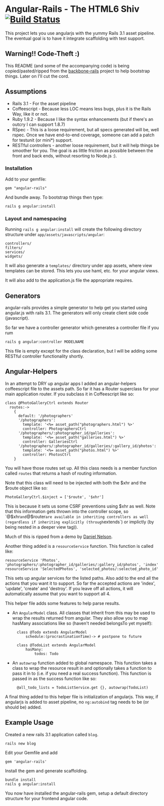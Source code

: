 # Angular-Rails - The HTML6 Shiv [![Build Status](https://secure.travis-ci.org/ludicast/angular-rails.png)](http://travis-ci.org/ludicast/angular-rails)

This project lets you use angularjs with the yummy Rails 3.1 asset pipeline.  The eventual goal is to have it integrate scaffolding with test support.

## Warning!! Code-Theft :)

This README (and some of the accompanying code) is being copied/pasted/ripped from the [backbone-rails](http://github.com/codebrew/backbone-rails) project to help bootstrap things.  Later on I'll cut the cord.

## Assumptions

* Rails 3.1 - For the asset pipeline
* Coffeescript - Because less LOC means less bugs, plus it is the Rails Way, like it or not.
* Ruby 1.9.2 - Because I like the syntax enhancements (but if there's an outcry I can support 1.8.7)
* RSpec - This is a loose requirement, but all specs generated will be, well rspec.  Once we have end-to-end coverage, someone can add a patch for testunit (or mini*) support.
* RESTful controllers - another loose requirement, but it will help things be smoother for you.  The goal is as little friction as possible between the front and back ends, without resorting to Node.js :).

### Installation

Add to your gemfile:

    gem "angular-rails"
  
And bundle away.  To bootstrap things then type:

    rails g angular:install

### Layout and namespacing

Running `rails g angular:install` will create the following directory structure under `app/assets/javascripts/angular`:
  
    controllers/
    filters/
    services/
    widgets/

It will also generate a `templates/` directory under app assets, where view templates can be stored.  This lets you use haml, etc. for your angular views.

It will also add to the application.js file the appropriate requires.

## Generators

angular-rails provides a simple generator to help get you started using angular.js with rails 3.1.  The generators will only create client side code (javascript).

So far we have a controller generator which generates a controller file if you rum

    rails g angular:controller MODELNAME

This file is empty except for the class declaration, but I will be adding some RESTful controller functionality shortly.

## Angular-Helpers

In an attempt to DRY up angular apps I added an angular-helpers coffeescript file to the assets path.  So far it has a Router superclass for your main application router.  If you subclass it in Coffeescript like so:

    class @PhotoGalleryCtrl extends Router
      routes:->
        {
          default: '/photographers'
          '/photographers':
            template: '<%= asset_path("photographers.html") %>'
            controller: PhotographersCtrl
          '/photographers/:photographer_id/galleries':
            template: '<%= asset_path("galleries.html") %>'
            controller: GalleriesCtrl
          '/photographers/:photographer_id/galleries/:gallery_id/photos':
            template: '<%= asset_path("photos.html") %>'
            controller: PhotosCtrl
        }

You will have those routes set up.  All this class needs is a member function called `routes` that returns a hash of routing information.

Note that this class will need to be injected with both the $xhr and the $route object like so:

    PhotoGalleryCtrl.$inject = ['$route', '$xhr']

This is because it sets us some CSRF preventions using $xhr as well.  Note that this information gets thrown into the controller scope, so `@$xhr` and `@$router` are available in inheriting controllers as well (regardless if inheriting explicitly (through `extends`) or implictly (by being nested in a deeper view tag)).

Much of this is ripped from a demo by [Daniel Nelson](https://github.com/centresource/angularjs_rails_demo).

Another thing added is a `resourceService` function.  This function is called like:

	resourceService 'Photos', 'photographers/:photographer_id/galleries/:gallery_id/photos', 'index'
	resourceService 'SelectedPhotos', 'selected_photos/:selected_photo_id'
     
This sets up angular services for the listed paths.  Also add to the end all the actions that you want it to support.  So far the accepted actions are 'index', 'update', 'create' and 'destroy'.  If you leave off all actions, it will automatically assume that you want to support all 4.

This helper file adds some features to help parse results.

* An `AngularModel` class.  All classes that inherit from this may be used to wrap the results returned from angular.  They also allow you to map hasMany associations like so (haven't needed belongsTo yet myself):

		class @Todo extends AngularModel
			schedule:(procrastinationTime)-> # postpone to future 

		class @TodoList extends AngularModel
			hasMany:
				todos: Todo

* An `autowrap` function added to global namespace.  This function takes a class to wrap the resource result in and optionally takes a function to pass it in to (i.e. if you need a real success function).  This function is passed in as the success function like so:

		@all_todo_lists = TodoListService.get {}, autowrap(TodoList)

A final thing added to this helper file is initialization of angularjs.  This way, if angularjs is added to asset pipeline, no `ng:autobind` tag needs to be (or should be) added.

## Example Usage

Created a new rails 3.1 application called `blog`.

    rails new blog

Edit your Gemfile and add

    gem 'angular-rails'

Install the gem and generate scaffolding.

    bundle install
    rails g angular:install
  
You now have installed the angular-rails gem, setup a default directory structure for your frontend angular code.
